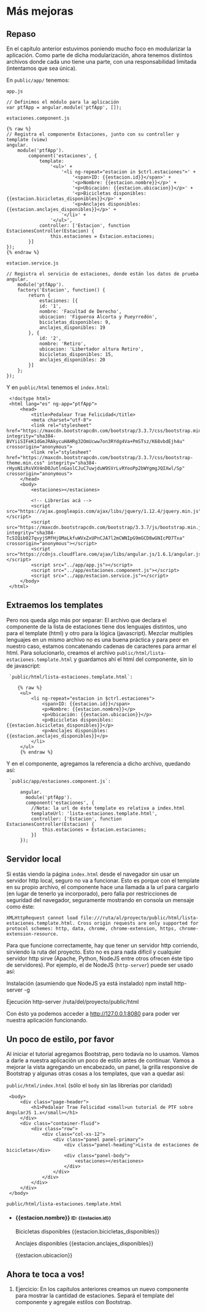 # Más mejoras

## Repaso

 En el capítulo anterior estuvimos poniendo mucho foco en modularizar la aplicación.
 Como parte de dicha modularización, ahora tenemos distintos archivos donde cada uno tiene una parte, con una responsabilidad limitada (intentamos que sea única).

 En `public/app/` tenemos:

 `app.js`

    // Definimos el módulo para la aplicación
    var ptfApp = angular.module('ptfApp', []);

 `estaciones.component.js`

    {% raw %}
    // Registra el componente Estaciones, junto con su controller y template (view)
    angular.
        module('ptfApp').
            component('estaciones', {
                template:
                    '<ul>' +
                        '<li ng-repeat="estacion in $ctrl.estaciones">' +
                            '<span>ID: {{estacion.id}}</span>' +
                            '<p>Nombre: {{estacion.nombre}}</p>' +
                            '<p>Ubicación: {{estacion.ubicacion}}</p>' +
                            '<p>Bicicletas disponibles: {{estacion.bicicletas_disponibles}}</p>' +
                            '<p>Anclajes disponibles: {{estacion.anclajes_disponibles}}</p>' +
                        '</li>' +
                    '</ul>',
                controller: ['Estacion', function EstacionesController(Estacion) {
                    this.estaciones = Estacion.estaciones;
            }]
    });
    {% endraw %}

 `estacion.service.js`

    // Registra el servicio de estaciones, donde están los datos de prueba
    angular.
        module('ptfApp').
        factory('Estacion', function() {
            return {
                estaciones: [{
                id: '1',
                nombre: 'Facultad de Derecho',
                ubicacion: 'Figueroa Alcorta y Pueyrredón',
                bicicletas_disponibles: 9,
                anclajes_disponibles: 19
            }, {
                id: '2',
                nombre: 'Retiro',
                ubicacion: 'Libertador altura Retiro',
                bicicletas_disponibles: 15,
                anclajes_disponibles: 20
            }]
        };
    });

 Y en `public/html` tenemos el `index.html`:

     <!doctype html>
     <html lang="es" ng-app="ptfApp">
         <head>
             <title>Pedalear Trae Felicidad</title>
             <meta charset="utf-8">
             <link rel="stylesheet" href="https://maxcdn.bootstrapcdn.com/bootstrap/3.3.7/css/bootstrap.min.css" integrity="sha384-BVYiiSIFeK1dGmJRAkycuHAHRg32OmUcww7on3RYdg4Va+PmSTsz/K68vbdEjh4u" crossorigin="anonymous">
             <link rel="stylesheet" href="https://maxcdn.bootstrapcdn.com/bootstrap/3.3.7/css/bootstrap-theme.min.css" integrity="sha384-rHyoN1iRsVXV4nD0JutlnGaslCJuC7uwjduW9SVrLvRYooPp2bWYgmgJQIXwl/Sp" crossorigin="anonymous">
         </head>
         <body>
             <estaciones></estaciones>

             <!-- Librerías acá -->
             <script src="https://ajax.googleapis.com/ajax/libs/jquery/1.12.4/jquery.min.js"></script>
             <script src="https://maxcdn.bootstrapcdn.com/bootstrap/3.3.7/js/bootstrap.min.js" integrity="sha384-Tc5IQib027qvyjSMfHjOMaLkfuWVxZxUPnCJA7l2mCWNIpG9mGCD8wGNIcPD7Txa" crossorigin="anonymous"></script>
             <script src="https://cdnjs.cloudflare.com/ajax/libs/angular.js/1.6.1/angular.js"></script>
             <script src="../app/app.js"></script>
             <script src="../app/estaciones.component.js"></script>
             <script src="../app/estacion.service.js"></script>
         </body>
     </html>

## Extraemos los templates

 Pero nos queda algo más por separar: El archivo que declara el componente de la lista de estaciones tiene dos lenguajes distintos, uno para el template (html) y otro para la lógica (javascript). Mezclar multiples lenguajes en un mismo archivo no es una buena práctica y para peor en nuestro caso, estamos concatenando cadenas de caracteres para armar el html.
 Para solucionarlo, creamos el archivo `public/html/lista-estaciones.template.html` y guardamos ahí el html del componente, sin lo de javascript:

     `public/html/lista-estaciones.template.html`:

        {% raw %}
         <ul>
             <li ng-repeat="estacion in $ctrl.estaciones">
                 <span>ID: {{estacion.id}}</span>
                 <p>Nombre: {{estacion.nombre}}</p>
                 <p>Ubicación: {{estacion.ubicacion}}</p>
                 <p>Bicicletas disponibles: {{estacion.bicicletas_disponibles}}</p>
                 <p>Anclajes disponibles: {{estacion.anclajes_disponibles}}</p>
             </li>
         </ul>
         {% endraw %}

 Y en el componente, agregamos la referencia a dicho archivo, quedando así:

     `public/app/estaciones.component.js`:

         angular.
           module('ptfApp').
           component('estaciones', {
             //Nota: la url de éste template es relativa a index.html
             templateUrl: 'lista-estaciones.template.html',
             controller: ['Estacion', function EstacionesController(Estacion) {
                 this.estaciones = Estacion.estaciones;
             }]
         });

## Servidor local

 Si estás viendo la página `index.html` desde el navegador sin usar un servidor http local, seguro no va a funcionar. Esto es porque con el template en su propio archivo, el componente hace una llamada a la url para cargarlo (en lugar de tenerlo ya incorporado), pero falla por restricciones de seguridad del navegador, seguramente mostrando en consola un mensaje como éste:

    XMLHttpRequest cannot load file:///ruta/al/proyecto/public/html/lista-estaciones.template.html. Cross origin requests are only supported for protocol schemes: http, data, chrome, chrome-extension, https, chrome-extension-resource.

 Para que funcione correctamente, hay que tener un servidor http corriendo, sirviendo la ruta del proyecto. Esto no es para nada difícil y cualquier servidor http sirve (Apache, Python, NodeJS entre otros ofrecen éste tipo de servidores). Por ejemplo, el de NodeJS (`http-server`) puede ser usado así:

 Instalación (asumiendo que NodeJS ya está instalado)
    npm install http-server -g

 Ejecución
    http-server /ruta/del/proyecto/public/html

 Con ésto ya podemos acceder a http://127.0.0.1:8080 para poder ver nuestra aplicación funcionando.

## Un poco de estilo, por favor

 Al iniciar el tutorial agregamos Bootstrap, pero todavía no lo usamos. Vamos a darle a nuestra aplicación un poco de estilo antes de continuar.
 Vamos a mejorar la vista agregando un encabezado, un panel, la grilla responsive de Bootstrap y algunas otras cosas a los templates, que van a quedar así:

 `public/html/index.html` (sólo el `body` sin las librerías por claridad)

     <body>
         <div class="page-header">
             <h1>Pedalear Trae Felicidad <small>un tutorial de PTF sobre AngularJS 1.x</small></h1>
         </div>
         <div class="container-fluid">
             <div class="row">
                 <div class="col-xs-12">
                     <div class="panel panel-primary">
                         <div class="panel-heading">Lista de estaciones de bicicletas</div>
                         <div class="panel-body">
                             <estaciones></estaciones>
                         </div>
                     </div>
                 </div>
             </div>
         </div>
     </body>

 `public/html/lista-estaciones.template.html`
 <ul class="list-group">
     <li ng-repeat="estacion in $ctrl.estaciones" class="list-group-item">
         <h4 class="list-group-item-heading">
             {{estacion.nombre}}
             <small>ID: {{estacion.id}}</small>
         </h4>
         <p>
             <span class="glyphicon glyphicon-menu-right" aria-hidden="true"></span>
             Bicicletas disponibles <span class="badge">{{estacion.bicicletas_disponibles}}</span>
         </p>
         <p>
             <span class="glyphicon glyphicon-menu-left" aria-hidden="true"></span>
             Anclajes disponibles <span class="badge">{{estacion.anclajes_disponibles}}</span>
         </p>
         <p>
             <span class="glyphicon glyphicon-map-marker" aria-hidden="true"></span>
             {{estacion.ubicacion}}
         </p>
     </li>
 </ul>

## Ahora te toca a vos!

1. Ejercicio: En los capítulos anteriores creamos un nuevo componente para mostrar la cantidad de estaciones. Separá el template del componente y agregale estilos con Bootstrap.
